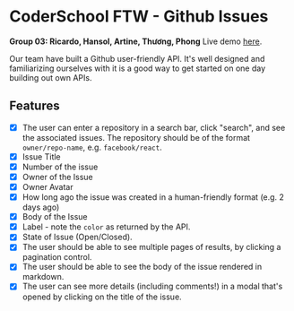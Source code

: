 # CoderSchool FTW - Github Issues
__Group 03: Ricardo, Hansol, Artine, Thương, Phong__
Live demo [here](#).

Our team have built a Github user-friendly API. It's well designed and familiarizing ourselves with it is a good way to get started on one day building out own APIs.

## Features
- [x] The user can enter a repository in a search bar, click "search", and see the associated issues. The repository should be of the format `owner/repo-name`, e.g. `facebook/react`.
- [x] Issue Title
- [x] Number of the issue
- [x] Owner of the Issue
- [x] Owner Avatar
- [x] How long ago the issue was created in a human-friendly format (e.g. 2 days ago)
- [x] Body of the Issue
- [x] Label - note the `color` as returned by the API.
- [x] State of Issue (Open/Closed).
- [x] The user should be able to see multiple pages of results, by clicking a pagination control.
- [x] The user should be able to see the body of the issue rendered in markdown.
- [x] The user can see more details (including comments!) in a modal that's opened by clicking on the title of the issue.
